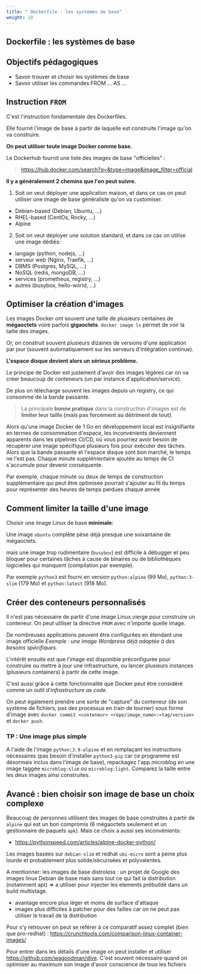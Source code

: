 ```yaml
---
title: " Dockerfile : les systèmes de base"
weight: 10
---
```


## Dockerfile : les systèmes de base


## Objectifs pédagogiques

  - Savoir trouver et choisir les systèmes de base
  - Savoir utiliser les commandes FROM ... AS ...


## Instruction `FROM`

C'est l'instruction fondamentale des Dockerfiles. 

Elle fournit l'image de base à partir de laquelle est construite l'image qu'on va construire.

**On peut utiliser toute image Docker comme base.**

Le Dockerhub fournit une liste des images de base "officielles" :

> https://hub.docker.com/search?q=&type=image&image_filter=official


**Il y a généralement 2 chemins que l'on peut suivre.**

1. Soit on veut déployer une application maison, et dans ce cas on peut utiliser une image de base généraliste qu'on va customiser.
  * Debian-based (Debian, Ubuntu, ...)
  * RHEL-based (CentOs, Rocky, ...)
  * Alpine

2. Soit on veut déployer une solution standard, et dans ce cas on utilise une image dédiés:
  * langage (python, nodejs, ...)
  * serveur web (Nginx, Traefik, ...)
  * DBMS (Postgres, MySQL, ...)
  * NoSQL (redis, mongoDB, ...) 
  * services (prometheus, registry, ...)
  * autres (busybox, hello-world, ...)


## Optimiser la création d'images

Les images Docker ont souvent une taille de plusieurs centaines de **mégaoctets** voire parfois **gigaoctets**. `docker image ls` permet de voir la taille des images.

Or, on construit souvent plusieurs dizaines de versions d'une application par jour (souvent automatiquement sur les serveurs d'intégration continue).

**L'espace disque devient alors un sérieux problème.**

Le principe de Docker est justement d'avoir des images légères car on va créer beaucoup de conteneurs (un par instance d'application/service).

De plus on télécharge souvent les images depuis un registry, ce qui consomme de la bande passante.

> La principale **bonne pratique** dans la construction d'images est de **limiter leur taille (mais pas forcément au détriment de tout)**.

Alors qu'une image Docker de 1 Go en développement local est insignifiante en termes de consommation d'espace, les inconvénients deviennent apparents dans les pipelines CI/CD, où vous pourriez avoir besoin de récupérer une image spécifique plusieurs fois pour exécuter des tâches. Alors que la bande passante et l'espace disque sont bon marché, le temps ne l'est pas. Chaque minute supplémentaire ajoutée au temps de CI s'accumule pour devenir conséquente.

Par exemple, chaque minute ou deux de temps de construction supplémentaire qui peut être optimisée pourrait s'ajouter au fil du temps pour représenter des heures de temps perdues chaque année



## Comment limiter la taille d'une image

Choisir une image Linux de base **minimale**:

Une image `ubuntu` complète pèse déjà presque une soixantaine de mégaoctets.

mais une image trop rudimentaire (`busybox`) est difficile à débugger et peu bloquer pour certaines tâches à cause de binaires ou de bibliothèques logicielles qui manquent (compilation par exemple).

Par exemple `python3` est fourni en version `python:alpine` (99 Mo), `python:3-slim` (179 Mo) et `python:latest` (918 Mo).


## Créer des conteneurs personnalisés

Il n'est pas nécessaire de partir d'une image Linux vierge pour construire un conteneur. On peut utiliser la directive `FROM` avec n'importe quelle image.

De nombreuses applications peuvent être configurées en étendant une image officielle
_Exemple : une image Wordpress déjà adaptée à des besoins spécifiques._

L'intérêt ensuite est que l'image est disponible préconfigurée pour construire ou mettre à jour une infrastructure, ou lancer plusieurs instances (plusieurs containers) à partir de cette image.

C'est aussi grâce à cette fonctionnalité que Docker peut être considéré comme un outil d'_infrastructure as code_.

On peut également prendre une sorte de "capture" du conteneur (de son système de fichiers, pas des processus en train de tourner) sous forme d'image avec `docker commit <conteneur> <repo/image_name>:<tag/version>` et `docker push`.

### TP : Une image plus simple

A l'aide de l'image `python:3.9-alpine` et en remplaçant les instructions nécessaires (pas besoin d'installer `python3-pip` car ce programme est désormais inclus dans l'image de base), repackagez l'app microblog en une image taggée `microblog:slim` ou `microblog:light`. Comparez la taille entre les deux images ainsi construites.

## Avancé : bien choisir son image de base un choix complexe

Beaucoup de personnes utilisent des images de base construites à partir de `alpine` qui est un bon compromis (6 mégaoctets seulement et un gestionnaire de paquets `apk`). Mais ce choix a aussi ses inconvénients:
- https://pythonspeed.com/articles/alpine-docker-python/

Les images basées sur `debian-slim` et redhat `ubi-micro` sont a peine plus lourde et probablement plus solide/sécurisées et polyvalentes.

A mentionner: les images de base distroless : un projet de Google des images linux Debian de base mais sans tout ce qui fait la distribution (notamment apt) => a utiliser pour injecter les elements prébuildé dans un build multistage.

- avantage encore plus léger et moins de surface d'attaque
- images plus difficiles à patcher pour des failles car on ne peut pas utiliser le travail de la distribution

Pour s'y retrouver on peut se référer à ce comparatif assez complet (bien que pro-redhat) : https://crunchtools.com/comparison-linux-container-images/

Pour entrer dans les détails d'une image on peut installer et utiliser https://github.com/wagoodman/dive. C'est souvent nécessaire quand on optimiser au maximum son image d'avoir conscience de tous les fichiers